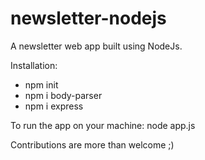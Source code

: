 # newsletter-nodejs
A newsletter web app built using NodeJs. 

Installation: 
* npm init
* npm i body-parser
* npm i express

To run the app on your machine: node app.js


Contributions are more than welcome ;)
